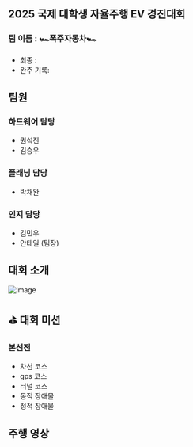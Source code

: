 ## 2025 국제 대학생 자율주행 EV 경진대회

### 팀 이름 : 🏎️폭주자동차🏎️
- 최종 : 
- 완주 기록: 

## 팀원
### 하드웨어 담당
- 권석진
- 김승우
### 플래닝 담당
- 박채완
### 인지 담당
- 김민우
- 안태일 (팀장)

## 대회 소개

![image](https://github.com/user-attachments/assets/c86b82f0-363c-4763-a710-f38f7148edc1)


## ⛳️ 대회 미션
### 본선전
- 차선 코스
- gps 코스
- 터널 코스
- 동적 장애물
- 정적 장애물

## 주행 영상
